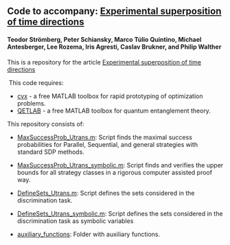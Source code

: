 ## Code to accompany: [Experimental superposition of time directions](https://arxiv.org/abs/2211.01283)

#### Teodor Strömberg, Peter Schiansky, Marco Túlio Quintino, Michael Antesberger, Lee Rozema, Iris Agresti, Caslav Brukner, and Philip Walther


This is a repository for the article [Experimental superposition of time directions](https://arxiv.org/abs/2211.01283)

 This code requires:
- [cvx](http://cvxr.com/) - a free MATLAB toolbox for rapid prototyping of optimization problems.
- [QETLAB](http://www.qetlab.com/) - a free MATLAB toolbox for quantum entanglement theory.

This repository consists of:

- [MaxSuccessProb_Utrans.m](https://github.com/mtcq/UnitaryTransposition/blob/main/MaxSuccessProb_Utrans.m):
Script finds the maximal success probabilities for Parallel, Sequential, and general strategies with standard SDP methods.

- [MaxSuccessProb_Utrans_symbolic.m](https://github.com/mtcq/UnitaryTransposition/blob/main/MaxSuccessProb_Utrans_symbolic.m):
Script finds and verifies the upper bounds for all strategy classes in a rigorous computer assisted proof way.

- [DefineSets_Utrans.m](https://github.com/mtcq/UnitaryTransposition/blob/main/DefineSets_Utrans.m):
Script defines the sets considered in the discrimination task.


- [DefineSets_Utrans_symbolic.m](https://github.com/mtcq/UnitaryTransposition/blob/main/DefineSets_Utrans_symbolic.m):
Script defines the sets considered in the discrimination task as symbolic variables

- [auxiliary_functions](https://github.com/mtcq/UnitaryTransposition/tree/main/auxiliary_functions):
Folder with auxiliary functions.
